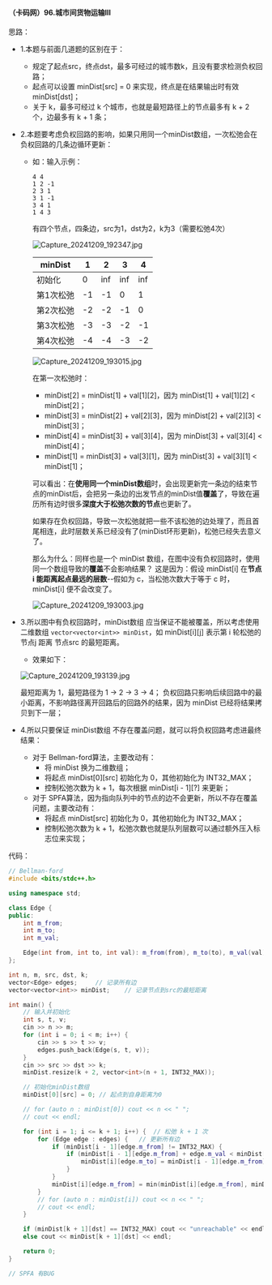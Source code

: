 #### （卡码网）96.城市间货物运输III

思路：
- 1.本题与前面几道题的区别在于：
    - 规定了起点src，终点dst，最多可经过的城市数k，且没有要求检测负权回路；
    - 起点可以设置 minDist[src] = 0 来实现，终点是在结果输出时有效 minDist[dst]；
    - 关于 k，最多可经过 k 个城市，也就是最短路径上的节点最多有 k + 2 个，边最多有 k + 1 条；

- 2.本题要考虑负权回路的影响，如果只用同一个minDist数组，一次松弛会在负权回路的几条边循环更新：
    - 如：输入示例：
        ```
        4 4     
        1 2 -1
        2 3 1
        3 1 -1
        3 4 1
        1 4 3
        ```
        有四个节点，四条边，src为1，dst为2，k为3（需要松弛4次）

        ![Capture_20241209_192347.jpg](http://cdn.kamacoder.com/6756d5b01e376-phpAKnaJ4.jpg) 

        |minDist|1|2|3|4|
        |-|-|-|-|-|
        |初始化|0|inf|inf|inf| 
        |第1次松弛|-1|-1|0|1| 
        |第2次松弛|-2|-2|-1|0| 
        |第3次松弛|-3|-3|-2|-1| 
        |第4次松弛|-4|-4|-3|-2| 

        ![Capture_20241209_193015.jpg](http://cdn.kamacoder.com/6756d5bcec37e-php6Lll73.jpg) 

        在第一次松弛时：
        - minDist[2] = minDist[1] + val[1][2]，因为 minDist[1] + val[1][2] < minDist[2]；
        - minDist[3] = minDist[2] + val[2][3]，因为 minDist[2] + val[2][3] < minDist[3]；
        - minDist[4] = minDist[3] + val[3][4]，因为 minDist[3] + val[3][4] < minDist[4]；
        - minDist[1] = minDist[3] + val[3][1]，因为 minDist[3] + val[3][1] < minDist[1]；

        可以看出：在**使用同一个minDist数组**时，会出现更新完一条边的结束节点的minDist后，会把另一条边的出发节点的minDist值**覆盖**了，导致在遍历所有边时很多**深度大于松弛次数的节点**也更新了。
        
        如果存在负权回路，导致一次松弛就把一些不该松弛的边处理了，而且首尾相连，此时层数关系已经没有了(minDist环形更新)，松弛已经失去意义了。

        那么为什么：同样也是一个 minDist 数组，在图中没有负权回路时，使用同一个数组导致的**覆盖**不会影响结果？
        这是因为：假设 minDist[i] 在**节点 i 能距离起点最远的层数**--假如为 c，当松弛次数大于等于 c 时，minDist[i] 便不会改变了。

        ![Capture_20241209_193003.jpg](http://cdn.kamacoder.com/6756d860b379d-phpcWirfl.jpg) 

- 3.所以图中有负权回路时，minDist数组 应当保证不能被覆盖，所以考虑使用二维数组 `vector<vector<int>> minDist`，如 minDist[i][j] 表示第 i 轮松弛的 节点j 距离 节点src 的最短距离。
    - 效果如下：
    
    ![Capture_20241209_193139.jpg](http://cdn.kamacoder.com/6756db5cd74e2-phpP976nq.jpg) 

    最短距离为 1，最短路径为 1 -> 2 -> 3 -> 4；
    负权回路只影响后续回路中的最小距离，不影响路径离开回路后的回路外的结果，因为 minDist 已经将结果拷贝到下一层；

- 4.所以只要保证 minDist数组 不存在覆盖问题，就可以将负权回路考虑进最终结果：
    - 对于 Bellman-ford算法，主要改动有：
        - 将 minDist 换为二维数组；
        - 将起点 minDist[0][src] 初始化为 0，其他初始化为 INT32_MAX；
        - 控制松弛次数为 k + 1，每次根据 minDist[i - 1][?] 来更新；
    - 对于 SPFA算法，因为指向队列中的节点的边不会更新，所以不存在覆盖问题，主要改动有：
        - 将起点 minDist[src] 初始化为 0，其他初始化为 INT32_MAX；
        - 控制松弛次数为 k + 1，松弛次数也就是队列层数可以通过额外压入标志位来实现；

代码：
```c++
// Bellman-ford
#include <bits/stdc++.h>

using namespace std;

class Edge {
public:
    int m_from;
    int m_to;
    int m_val;

    Edge(int from, int to, int val): m_from(from), m_to(to), m_val(val) {};
};

int n, m, src, dst, k;
vector<Edge> edges;     // 记录所有边
vector<vector<int>> minDist;    // 记录节点到src的最短距离

int main() {
    // 输入并初始化
    int s, t, v;
    cin >> n >> m;
    for (int i = 0; i < m; i++) {
        cin >> s >> t >> v;
        edges.push_back(Edge(s, t, v));
    }
    cin >> src >> dst >> k;
    minDist.resize(k + 2, vector<int>(n + 1, INT32_MAX));

    // 初始化minDist数组
    minDist[0][src] = 0; // 起点到自身距离为0

    // for (auto n : minDist[0]) cout << n << " ";
    // cout << endl;

    for (int i = 1; i <= k + 1; i++) {  // 松弛 k + 1 次
        for (Edge edge : edges) {   // 更新所有边
            if (minDist[i - 1][edge.m_from] != INT32_MAX) {
                if (minDist[i - 1][edge.m_from] + edge.m_val < minDist[i][edge.m_to]) {
                    minDist[i][edge.m_to] = minDist[i - 1][edge.m_from] + edge.m_val;
                }
            }
            minDist[i][edge.m_from] = min(minDist[i][edge.m_from], minDist[i - 1][edge.m_from]);
        }
        // for (auto n : minDist[i]) cout << n << " ";
        // cout << endl;
    }

    if (minDist[k + 1][dst] == INT32_MAX) cout << "unreachable" << endl;
    else cout << minDist[k + 1][dst] << endl;

    return 0;
}
```

```c++
// SPFA 有BUG

```